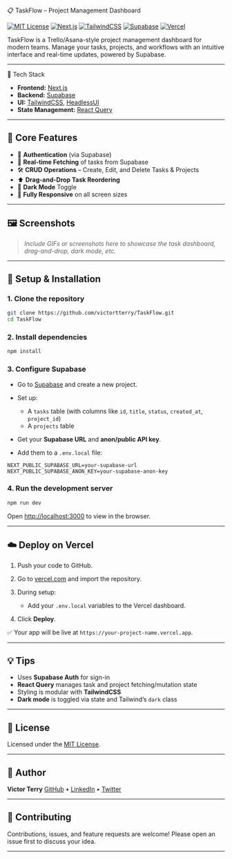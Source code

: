  📋 TaskFlow – Project Management Dashboard

[![MIT License](https://img.shields.io/badge/license-MIT-blue.svg)](LICENSE)
[![Next.js](https://img.shields.io/badge/Next.js-13.0.0-black?logo=next.js)](https://nextjs.org/)
[![TailwindCSS](https://img.shields.io/badge/TailwindCSS-3.0.0-blue?logo=tailwind-css)](https://tailwindcss.com/)
[![Supabase](https://img.shields.io/badge/Supabase-Backend-3ECF8E?logo=supabase)](https://supabase.com/)
[![Vercel](https://img.shields.io/badge/Deploy-Vercel-black?logo=vercel)](https://vercel.com)

TaskFlow is a Trello/Asana-style project management dashboard for modern teams. Manage your tasks, projects, and workflows with an intuitive interface and real-time updates, powered by Supabase.

---

🚀 Tech Stack

- **Frontend:** [Next.js](https://nextjs.org/)
- **Backend:** [Supabase](https://supabase.com/)
- **UI:** [TailwindCSS](https://tailwindcss.com/), [HeadlessUI](https://headlessui.dev/)
- **State Management:** [React Query](https://tanstack.com/query)

---

## 🔧 Core Features

- 🔐 **Authentication** (via Supabase)
- 🔄 **Real-time Fetching** of tasks from Supabase
- 🛠️ **CRUD Operations** – Create, Edit, and Delete Tasks & Projects
- ⬆️ **Drag-and-Drop Task Reordering**
- 🌙 **Dark Mode** Toggle
- 📱 **Fully Responsive** on all screen sizes

---

## 🖼️ Screenshots

> _Include GIFs or screenshots here to showcase the task dashboard, drag-and-drop, dark mode, etc._

---

## 🧩 Setup & Installation

### 1. Clone the repository
```bash
git clone https://github.com/victortterry/TaskFlow.git
cd TaskFlow
````

### 2. Install dependencies

```bash
npm install
```

### 3. Configure Supabase

* Go to [Supabase](https://supabase.com) and create a new project.
* Set up:

  * A `tasks` table (with columns like `id`, `title`, `status`, `created_at`, `project_id`)
  * A `projects` table
* Get your **Supabase URL** and **anon/public API key**.
* Add them to a `.env.local` file:

```env
NEXT_PUBLIC_SUPABASE_URL=your-supabase-url
NEXT_PUBLIC_SUPABASE_ANON_KEY=your-supabase-anon-key
```

### 4. Run the development server

```bash
npm run dev
```

Open [http://localhost:3000](http://localhost:3000) to view in the browser.

---

## ☁️ Deploy on Vercel

1. Push your code to GitHub.
2. Go to [vercel.com](https://vercel.com) and import the repository.
3. During setup:

   * Add your `.env.local` variables to the Vercel dashboard.
4. Click **Deploy**.

✅ Your app will be live at `https://your-project-name.vercel.app`.

---

## 💡 Tips

* Uses **Supabase Auth** for sign-in
* **React Query** manages task and project fetching/mutation state
* Styling is modular with **TailwindCSS**
* **Dark mode** is toggled via state and Tailwind’s `dark` class

---

## 📄 License

Licensed under the [MIT License](LICENSE).

---

## 👤 Author

**Victor Terry**
[GitHub](https://github.com/victortterry) • [LinkedIn](https://linkedin.com/in/your-profile) • [Twitter](https://twitter.com/yourhandle)

---

## 🤝 Contributing

Contributions, issues, and feature requests are welcome!
Please open an issue first to discuss your idea.

---





